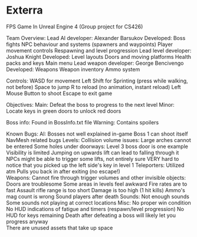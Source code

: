 # Exterra
FPS Game In Unreal Engine 4 (Group project for CS426)

Team Overview:
	Lead AI developer: Alexander Barsukov
		Developed:
			Boss fights
			NPC behaviour and systems (spawners and waypoints)
			Player movement controls
			Respawning and level progression
	Lead level developer: Joshua Knight
		Developed:
			Level layouts
			Doors and moving platforms
			Health packs and keys
			Main menu
	Lead weapon developer: George Bencivengo
		Developed:
			Weapons
			Weapon inventory
			Ammo system 

Controls:
	WASD for movement
	Left Shift for Sprinting (press while walking, not before)
	Space to jump
	R to reload (no animation, instant reload)
	Left Mouse Button to shoot
	Escape to exit game
	
Objectives:
	Main:
		Defeat the boss to progress to the next level
	Minor:
		Locate keys in green doors to unlock red doors
		
Boss info:
	Found in BossInfo.txt file
	Warning: Contains spoilers
			
Known Bugs:
	AI:
		Bosses not well explained in-game
		Boss 1 can shoot itself
		NavMesh related bugs
	Levels:
		Collision volume issues:
			Large arches cannot be entered
		Some holes under doorways:
			Level 3 boss door is one example
		Visibility is limited
		Jumping on upwards lift can lead to falling through it
		NPCs might be able to trigger some lifts, not entirely sure
		VERY hard to notice that you picked up the left side's key in level 1
	Teleporters:
		Utilized atm
		Pulls you back in after exiting (no escape!)	
	Weapons:
		Cannot fire through trigger volumes and other invisible objects:
			Doors are troublesome
			Some areas in levels feel awkward
		Fire rates are to fast
		Assault rifle range is too short
		Damage is too high (1 hit kills)
		Ammo's mag count is wrong
		Sound players after death
	Sounds:
		Not enough sounds
		Some sounds not playing at correct locations
	Misc:
		No proper win condition
		No HUD indications of fatigue and timers (respawn/level progression)
		No HUD for keys remaining
		Death after defeating a boss will likely let you progress anyway  
		There are unused assets that take up space
		